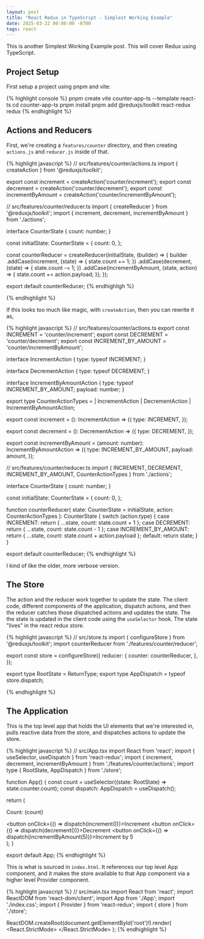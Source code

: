 ```yaml
---
layout: post
title: "React Redux in TypeScript - Simplest Working Example"
date: 2025-03-22 00:00:00 -0700
tags: react
---
```


This is another Simplest Working Example post. This will cover Redux using
TypeScript.

## Project Setup

First setup a project using pnpm and vite:

{% highlight console %}
pnpm create vite counter-app-ts --template react-ts
cd counter-app-ts
pnpm install
pnpm add @reduxjs/toolkit react-redux redux
{% endhighlight %}

## Actions and Reducers

First, we're creating a `features/counter` directory, and then creating
`actions.js` and `reducer.js` inside of that.

{% highlight javascript %}
// src/features/counter/actions.ts
import { createAction } from '@reduxjs/toolkit';

export const increment = createAction('counter/increment');
export const decrement = createAction('counter/decrement');
export const incrementByAmount = createAction<number>('counter/incrementByAmount');

// src/features/counter/reducer.ts
import { createReducer } from '@reduxjs/toolkit';
import { increment, decrement, incrementByAmount } from './actions';

interface CounterState {
  count: number;
}

const initialState: CounterState = {
  count: 0,
};

const counterReducer = createReducer(initialState, (builder) => {
  builder
    .addCase(increment, (state) => {
      state.count += 1;
    })
    .addCase(decrement, (state) => {
      state.count -= 1;
    })
    .addCase(incrementByAmount, (state, action) => {
      state.count += action.payload;
    });
});

export default counterReducer;
{% endhighligh %}



{% endhighlight %}

If this looks too much like magic, with `createAction`, then you can rewrite
it as,

{% highlight javascript %}
// src/features/counter/actions.ts
export const INCREMENT = 'counter/increment';
export const DECREMENT = 'counter/decrement';
export const INCREMENT_BY_AMOUNT = 'counter/incrementByAmount';

interface IncrementAction {
  type: typeof INCREMENT;
}

interface DecrementAction {
  type: typeof DECREMENT;
}

interface IncrementByAmountAction {
  type: typeof INCREMENT_BY_AMOUNT;
  payload: number;
}

export type CounterActionTypes =
  | IncrementAction
  | DecrementAction
  | IncrementByAmountAction;

export const increment = (): IncrementAction => ({
  type: INCREMENT,
});

export const decrement = (): DecrementAction => ({
  type: DECREMENT,
});

export const incrementByAmount = (amount: number): IncrementByAmountAction => ({
  type: INCREMENT_BY_AMOUNT,
  payload: amount,
});

// src/features/counter/reducer.ts
import { INCREMENT, DECREMENT, INCREMENT_BY_AMOUNT, CounterActionTypes } from './actions';

interface CounterState {
  count: number;
}

const initialState: CounterState = {
  count: 0,
};

function counterReducer(
  state: CounterState = initialState,
  action: CounterActionTypes
): CounterState {
  switch (action.type) {
    case INCREMENT:
      return { ...state, count: state.count + 1 };
    case DECREMENT:
      return { ...state, count: state.count - 1 };
    case INCREMENT_BY_AMOUNT:
      return { ...state, count: state.count + action.payload };
    default:
      return state;
  }
}

export default counterReducer;
{% endhighlight %}

I kind of like the older, more verbose version.

## The Store

The action and the reducer work together to update the state. The client code,
different components of the application, dispatch actions, and then the reducer
catches those dispatched actions and updates the state. The the state is
updated in the client code using the `useSelector` hook. The state "lives" in
the react redux store.

{% highlight javascript %}
// src/store.ts
import { configureStore } from '@reduxjs/toolkit';
import counterReducer from './features/counter/reducer';

export const store = configureStore({
  reducer: {
    counter: counterReducer,
  },
});

export type RootState = ReturnType<typeof store.getState>;
export type AppDispatch = typeof store.dispatch;

{% endhighlight %}

## The Application

This is the top level app that holds the UI elements that we're interested in,
pulls reactive data from the store, and dispatches actions to update the store.

{% highlight javascript %}
// src/App.tsx
import React from 'react';
import { useSelector, useDispatch } from 'react-redux';
import { increment, decrement, incrementByAmount } from './features/counter/actions';
import type { RootState, AppDispatch } from './store';

function App() {
  const count = useSelector((state: RootState) => state.counter.count);
  const dispatch: AppDispatch = useDispatch();

  return (
    <div>
      <p>Count: {count}</p>
      <button onClick={() => dispatch(increment())}>Increment</button>
      <button onClick={() => dispatch(decrement())}>Decrement</button>
      <button onClick={() => dispatch(incrementByAmount(5))}>Increment by 5</button>
    </div>
  );
}

export default App;
{% endhighlight %}

This is what is sourced in `index.html`. It references our top level App
component, and it makes the store available to that App component via a higher
level Provider component.

{% highlight javascript %}
// src/main.tsx
import React from 'react';
import ReactDOM from 'react-dom/client';
import App from './App';
import './index.css';
import { Provider } from 'react-redux';
import { store } from './store';

ReactDOM.createRoot(document.getElementById('root')!).render(
  <React.StrictMode>
    <Provider store={store}>
      <App />
    </Provider>
  </React.StrictMode>
);
{% endhighlight %}
